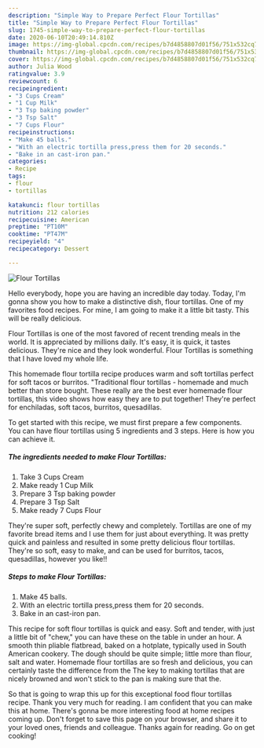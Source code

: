```yaml
---
description: "Simple Way to Prepare Perfect Flour Tortillas"
title: "Simple Way to Prepare Perfect Flour Tortillas"
slug: 1745-simple-way-to-prepare-perfect-flour-tortillas
date: 2020-06-10T20:49:14.810Z
image: https://img-global.cpcdn.com/recipes/b7d4858807d01f56/751x532cq70/flour-tortillas-recipe-main-photo.jpg
thumbnail: https://img-global.cpcdn.com/recipes/b7d4858807d01f56/751x532cq70/flour-tortillas-recipe-main-photo.jpg
cover: https://img-global.cpcdn.com/recipes/b7d4858807d01f56/751x532cq70/flour-tortillas-recipe-main-photo.jpg
author: Julia Wood
ratingvalue: 3.9
reviewcount: 6
recipeingredient:
- "3 Cups Cream"
- "1 Cup Milk"
- "3 Tsp baking powder"
- "3 Tsp Salt"
- "7 Cups Flour"
recipeinstructions:
- "Make 45 balls."
- "With an electric tortilla press,press them for 20 seconds."
- "Bake in an cast-iron pan."
categories:
- Recipe
tags:
- flour
- tortillas

katakunci: flour tortillas 
nutrition: 212 calories
recipecuisine: American
preptime: "PT10M"
cooktime: "PT47M"
recipeyield: "4"
recipecategory: Dessert

---
```



![Flour Tortillas](https://img-global.cpcdn.com/recipes/b7d4858807d01f56/751x532cq70/flour-tortillas-recipe-main-photo.jpg)

Hello everybody, hope you are having an incredible day today. Today, I'm gonna show you how to make a distinctive dish, flour tortillas. One of my favorites food recipes. For mine, I am going to make it a little bit tasty. This will be really delicious.

Flour Tortillas is one of the most favored of recent trending meals in the world. It is appreciated by millions daily. It's easy, it is quick, it tastes delicious. They're nice and they look wonderful. Flour Tortillas is something that I have loved my whole life.

This homemade flour tortilla recipe produces warm and soft tortillas perfect for soft tacos or burritos. &#34;Traditional flour tortillas - homemade and much better than store bought. These really are the best ever homemade flour tortillas, this video shows how easy they are to put together! They&#39;re perfect for enchiladas, soft tacos, burritos, quesadillas.


To get started with this recipe, we must first prepare a few components. You can have flour tortillas using 5 ingredients and 3 steps. Here is how you can achieve it.

<!--inarticleads1-->

##### The ingredients needed to make Flour Tortillas:

1. Take 3 Cups Cream
1. Make ready 1 Cup Milk
1. Prepare 3 Tsp baking powder
1. Prepare 3 Tsp Salt
1. Make ready 7 Cups Flour


They&#39;re super soft, perfectly chewy and completely. Tortillas are one of my favorite bread items and I use them for just about everything. It was pretty quick and painless and resulted in some pretty delicious flour tortillas. They&#39;re so soft, easy to make, and can be used for burritos, tacos, quesadillas, however you like!! 

<!--inarticleads2-->

##### Steps to make Flour Tortillas:

1. Make 45 balls.
1. With an electric tortilla press,press them for 20 seconds.
1. Bake in an cast-iron pan.


This recipe for soft flour tortillas is quick and easy. Soft and tender, with just a little bit of &#34;chew,&#34; you can have these on the table in under an hour. A smooth thin pliable flatbread, baked on a hotplate, typically used in South American cookery. The dough should be quite simple; little more than flour, salt and water. Homemade flour tortillas are so fresh and delicious, you can certainly taste the difference from the The key to making tortillas that are nicely browned and won&#39;t stick to the pan is making sure that the. 

So that is going to wrap this up for this exceptional food flour tortillas recipe. Thank you very much for reading. I am confident that you can make this at home. There's gonna be more interesting food at home recipes coming up. Don't forget to save this page on your browser, and share it to your loved ones, friends and colleague. Thanks again for reading. Go on get cooking!

